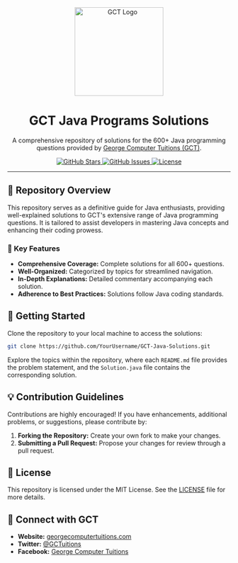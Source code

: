 

<div align="center">
    <img src="https://your-logo-url-here.png" alt="GCT Logo" width="200"/>
    <h1>GCT Java Programs Solutions</h1>
    <p>
        A comprehensive repository of solutions for the 600+ Java programming questions provided by <a href="https://georgecomputertuitions.com">George Computer Tuitions (GCT)</a>.
    </p>
    <a href="https://github.com/YourUsername/GCT-Java-Solutions/stargazers">
        <img src="https://img.shields.io/github/stars/agastyahukoo/GCT-Java?style=flat-square" alt="GitHub Stars"/>
    </a>
    <a href="https://github.com/YourUsername/GCT-Java-Solutions/issues">
        <img src="https://img.shields.io/github/issues/agastyahukoo/GCT-Java?style=flat-square" alt="GitHub Issues"/>
    </a>
    <a href="https://github.com/YourUsername/GCT-Java-Solutions/blob/main/LICENSE">
        <img src="https://img.shields.io/github/license/agastyahukoo/GCT-Java?style=flat-square" alt="License"/>
    </a>
</div>

---

## 📘 Repository Overview

This repository serves as a definitive guide for Java enthusiasts, providing well-explained solutions to GCT's extensive range of Java programming questions. It is tailored to assist developers in mastering Java concepts and enhancing their coding prowess.

### 🌟 Key Features

- **Comprehensive Coverage:** Complete solutions for all 600+ questions.
- **Well-Organized:** Categorized by topics for streamlined navigation.
- **In-Depth Explanations:** Detailed commentary accompanying each solution.
- **Adherence to Best Practices:** Solutions follow Java coding standards.

## 🚀 Getting Started

Clone the repository to your local machine to access the solutions:

```bash
git clone https://github.com/YourUsername/GCT-Java-Solutions.git
```

Explore the topics within the repository, where each `README.md` file provides the problem statement, and the `Solution.java` file contains the corresponding solution.

## 💡 Contribution Guidelines

Contributions are highly encouraged! If you have enhancements, additional problems, or suggestions, please contribute by:

1. **Forking the Repository:** Create your own fork to make your changes.
2. **Submitting a Pull Request:** Propose your changes for review through a pull request.

## 📄 License

This repository is licensed under the MIT License. See the [LICENSE](LICENSE) file for more details.

## 📢 Connect with GCT

- **Website:** [georgecomputertuitions.com](https://georgecomputertuitions.com)
- **Twitter:** [@GCTuitions](https://twitter.com/GCTuitions)
- **Facebook:** [George Computer Tuitions](https://www.facebook.com/GeorgeComputerTuitions)
